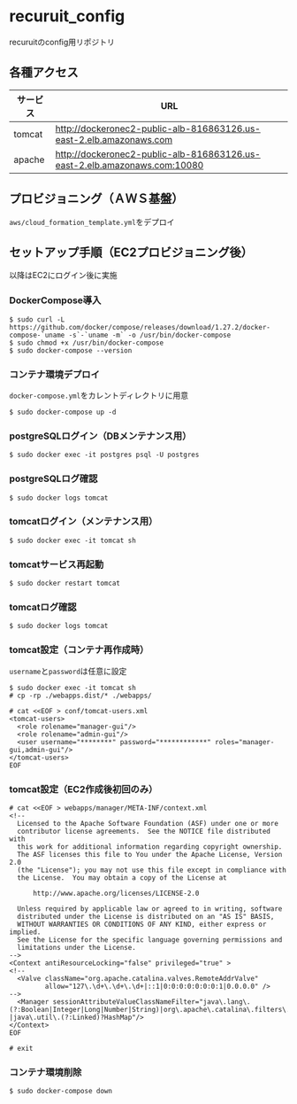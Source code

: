 # recuruit_config

recuruitのconfig用リポジトリ

## 各種アクセス

|サービス|URL|
|---|---|
|tomcat|http://dockeronec2-public-alb-816863126.us-east-2.elb.amazonaws.com|
|apache|http://dockeronec2-public-alb-816863126.us-east-2.elb.amazonaws.com:10080|


## プロビジョニング（ＡＷＳ基盤）
`aws/cloud_formation_template.yml`をデプロイ

## セットアップ手順（EC2プロビジョニング後）
以降はEC2にログイン後に実施

### DockerCompose導入
```
$ sudo curl -L https://github.com/docker/compose/releases/download/1.27.2/docker-compose-`uname -s`-`uname -m` -o /usr/bin/docker-compose
$ sudo chmod +x /usr/bin/docker-compose
$ sudo docker-compose --version
```

### コンテナ環境デプロイ
`docker-compose.yml`をカレントディレクトリに用意

```
$ sudo docker-compose up -d
```

### postgreSQLログイン（DBメンテナンス用）
```
$ sudo docker exec -it postgres psql -U postgres
```

### postgreSQLログ確認
```
$ sudo docker logs tomcat
```

### tomcatログイン（メンテナンス用）
```
$ sudo docker exec -it tomcat sh
```

### tomcatサービス再起動
```
$ sudo docker restart tomcat
```

### tomcatログ確認
```
$ sudo docker logs tomcat
```

### tomcat設定（コンテナ再作成時）
`username`と`password`は任意に設定
```
$ sudo docker exec -it tomcat sh
# cp -rp ./webapps.dist/* ./webapps/

# cat <<EOF > conf/tomcat-users.xml
<tomcat-users>
  <role rolename="manager-gui"/>
  <role rolename="admin-gui"/>
  <user username="********" password="************" roles="manager-gui,admin-gui"/>
</tomcat-users>
EOF
```

### tomcat設定（EC2作成後初回のみ）
```
# cat <<EOF > webapps/manager/META-INF/context.xml
<!--
  Licensed to the Apache Software Foundation (ASF) under one or more
  contributor license agreements.  See the NOTICE file distributed with
  this work for additional information regarding copyright ownership.
  The ASF licenses this file to You under the Apache License, Version 2.0
  (the "License"); you may not use this file except in compliance with
  the License.  You may obtain a copy of the License at

      http://www.apache.org/licenses/LICENSE-2.0

  Unless required by applicable law or agreed to in writing, software
  distributed under the License is distributed on an "AS IS" BASIS,
  WITHOUT WARRANTIES OR CONDITIONS OF ANY KIND, either express or implied.
  See the License for the specific language governing permissions and
  limitations under the License.
-->
<Context antiResourceLocking="false" privileged="true" >
<!--
  <Valve className="org.apache.catalina.valves.RemoteAddrValve"
         allow="127\.\d+\.\d+\.\d+|::1|0:0:0:0:0:0:0:1|0.0.0.0" />
-->
  <Manager sessionAttributeValueClassNameFilter="java\.lang\.(?:Boolean|Integer|Long|Number|String)|org\.apache\.catalina\.filters\.CsrfPreventionFilter$LruCache(?:$1)?|java\.util\.(?:Linked)?HashMap"/>
</Context>
EOF

# exit
```

### コンテナ環境削除
```
$ sudo docker-compose down
```
